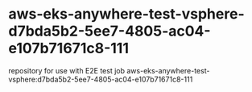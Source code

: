 # aws-eks-anywhere-test-vsphere-d7bda5b2-5ee7-4805-ac04-e107b71671c8-111
repository for use with E2E test job aws-eks-anywhere-test-vsphere:d7bda5b2-5ee7-4805-ac04-e107b71671c8-111
